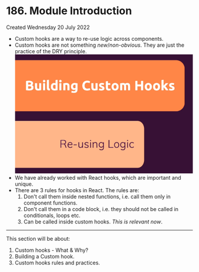 # 186. Module Introduction
Created Wednesday 20 July 2022

- Custom hooks are a way to re-use logic across components.
- Custom hooks are not something *new*/*non-obvious*. They are just the practice of the DRY principle.
![](../../../../assets/186_Module_Introduction-image-1.png)
- We have already worked with React hooks, which are important and unique.
- There are 3 rules for hooks in React. The rules are:
	1. Don't call them inside nested functions, i.e. call them only in component functions.
	2. Don't call them in a code block, i.e. they should not be called in conditionals, loops etc.
	3. Can be called inside custom hooks. *This is relevant now*.
---
This section will be about:
1. Custom hooks - What & Why?
2. Building a Custom hook.
3. Custom hooks rules and practices.